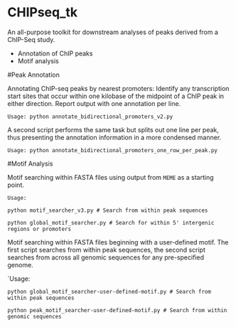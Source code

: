 CHIPseq_tk
=========

An all-purpose toolkit for downstream analyses of peaks derived from a ChIP-Seq study.

* Annotation of ChIP peaks 
* Motif analysis

#Peak Annotation

Annotating ChIP-seq peaks by nearest promoters: Identify any transcription start sites 
that occur within one kilobase of the midpoint of a ChIP peak in either direction. 
Report output with one annotation per line. 

`Usage: python annotate_bidirectional_promoters_v2.py `

A second script performs the same task but splits out one line per peak, thus 
presenting the annotation information in a more condensed manner. 

`Usage: python annotate_bidirectional_promoters_one_row_per_peak.py`

#Motif Analysis 

Motif searching within FASTA files using output from `MEME` as a starting point.

`Usage: `

`python motif_searcher_v3.py # Search from within peak sequences`

`python global_motif_searcher.py # Search for within 5' intergenic regions or promoters`

Motif searching within FASTA files beginning with a user-defined motif. The first script searches from within peak sequences, the second script searches from across all genomic sequences for any pre-specified genome.

`Usage: 

`python global_motif_searcher-user-defined-motif.py # Search from within peak sequences`

`python peak_motif_searcher-user-defined-motif.py # Search from within genomic sequences`


